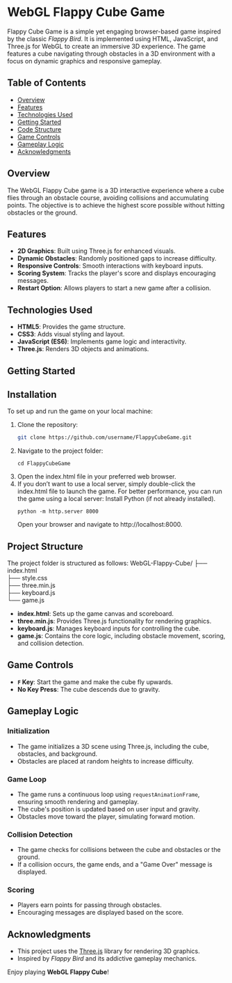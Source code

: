 # WebGL Flappy Cube Game

Flappy Cube Game is a simple yet engaging browser-based game inspired by the classic *Flappy Bird*. It is implemented using HTML, JavaScript, and Three.js for WebGL to create an immersive 3D experience. The game features a cube navigating through obstacles in a 3D environment with a focus on dynamic graphics and responsive gameplay.

## Table of Contents
- [Overview](#overview)
- [Features](#features)
- [Technologies Used](#technologies-used)
- [Getting Started](#getting-started)
- [Code Structure](#code-structure)
- [Game Controls](#game-controls)
- [Gameplay Logic](#gameplay-logic)
- [Acknowledgments](#acknowledgments)

## Overview
The WebGL Flappy Cube game is a 3D interactive experience where a cube flies through an obstacle course, avoiding collisions and accumulating points. The objective is to achieve the highest score possible without hitting obstacles or the ground.

## Features
- **2D Graphics**: Built using Three.js for enhanced visuals.
- **Dynamic Obstacles**: Randomly positioned gaps to increase difficulty.
- **Responsive Controls**: Smooth interactions with keyboard inputs.
- **Scoring System**: Tracks the player's score and displays encouraging messages.
- **Restart Option**: Allows players to start a new game after a collision.

## Technologies Used
- **HTML5**: Provides the game structure.
- **CSS3**: Adds visual styling and layout.
- **JavaScript (ES6)**: Implements game logic and interactivity.
- **Three.js**: Renders 3D objects and animations.

## Getting Started
## Installation
To set up and run the game on your local machine:

1. Clone the repository:
   ```bash
   git clone https://github.com/username/FlappyCubeGame.git
   ```
2. Navigate to the project folder:
   ```
   cd FlappyCubeGame
   ```
3. Open the index.html file in your preferred web browser.
4. If you don’t want to use a local server, simply double-click the index.html file to launch the game. For better performance, you can run the game using a local server:
Install Python (if not already installed).
    ```
    python -m http.server 8000
    ```
    Open your browser and navigate to http://localhost:8000.

## Project Structure
The project folder is structured as follows:
WebGL-Flappy-Cube/
├── index.html       
├── style.css        
├── three.min.js     
├── keyboard.js      
└── game.js  

- **index.html**: Sets up the game canvas and scoreboard.
- **three.min.js**: Provides Three.js functionality for rendering graphics.
- **keyboard.js**: Manages keyboard inputs for controlling the cube.
- **game.js**: Contains the core logic, including obstacle movement, scoring, and collision detection.

## Game Controls
- **`F` Key**: Start the game and make the cube fly upwards.
- **No Key Press**: The cube descends due to gravity.

## Gameplay Logic
### Initialization
- The game initializes a 3D scene using Three.js, including the cube, obstacles, and background.
- Obstacles are placed at random heights to increase difficulty.

### Game Loop
- The game runs a continuous loop using `requestAnimationFrame`, ensuring smooth rendering and gameplay.
- The cube's position is updated based on user input and gravity.
- Obstacles move toward the player, simulating forward motion.

### Collision Detection
- The game checks for collisions between the cube and obstacles or the ground.
- If a collision occurs, the game ends, and a "Game Over" message is displayed.

### Scoring
- Players earn points for passing through obstacles.
- Encouraging messages are displayed based on the score.

## Acknowledgments
- This project uses the [Three.js](https://threejs.org/) library for rendering 3D graphics.
- Inspired by *Flappy Bird* and its addictive gameplay mechanics.

Enjoy playing **WebGL Flappy Cube**!
